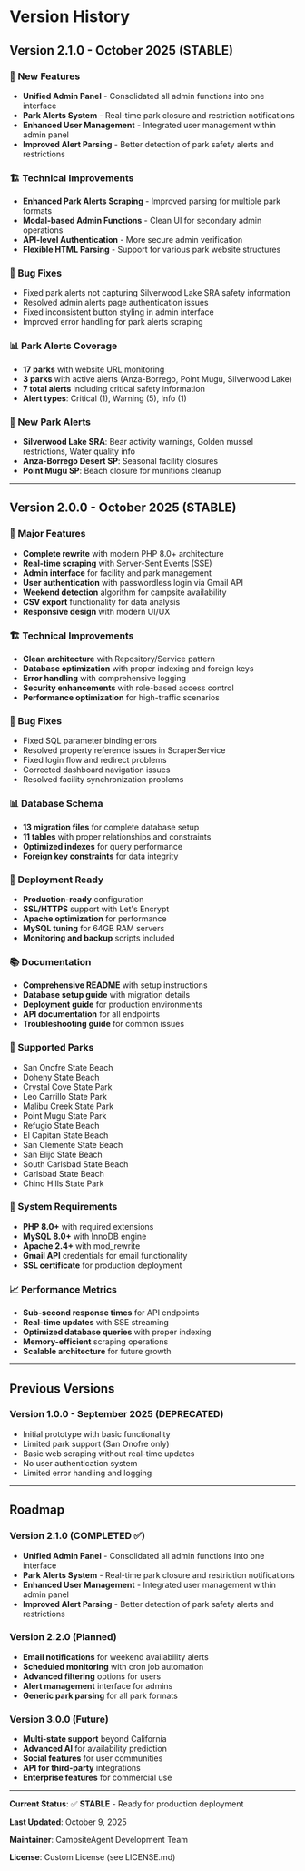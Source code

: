 # Version History

## Version 2.1.0 - October 2025 (STABLE)

### 🎉 New Features
- **Unified Admin Panel** - Consolidated all admin functions into one interface
- **Park Alerts System** - Real-time park closure and restriction notifications
- **Enhanced User Management** - Integrated user management within admin panel
- **Improved Alert Parsing** - Better detection of park safety alerts and restrictions

### 🏗️ Technical Improvements
- **Enhanced Park Alerts Scraping** - Improved parsing for multiple park formats
- **Modal-based Admin Functions** - Clean UI for secondary admin operations
- **API-level Authentication** - More secure admin verification
- **Flexible HTML Parsing** - Support for various park website structures

### 🐛 Bug Fixes
- Fixed park alerts not capturing Silverwood Lake SRA safety information
- Resolved admin alerts page authentication issues
- Fixed inconsistent button styling in admin interface
- Improved error handling for park alerts scraping

### 📊 Park Alerts Coverage
- **17 parks** with website URL monitoring
- **3 parks** with active alerts (Anza-Borrego, Point Mugu, Silverwood Lake)
- **7 total alerts** including critical safety information
- **Alert types**: Critical (1), Warning (5), Info (1)

### 🎯 New Park Alerts
- **Silverwood Lake SRA**: Bear activity warnings, Golden mussel restrictions, Water quality info
- **Anza-Borrego Desert SP**: Seasonal facility closures
- **Point Mugu SP**: Beach closure for munitions cleanup

---

## Version 2.0.0 - October 2025 (STABLE)

### 🎉 Major Features
- **Complete rewrite** with modern PHP 8.0+ architecture
- **Real-time scraping** with Server-Sent Events (SSE)
- **Admin interface** for facility and park management
- **User authentication** with passwordless login via Gmail API
- **Weekend detection** algorithm for campsite availability
- **CSV export** functionality for data analysis
- **Responsive design** with modern UI/UX

### 🏗️ Technical Improvements
- **Clean architecture** with Repository/Service pattern
- **Database optimization** with proper indexing and foreign keys
- **Error handling** with comprehensive logging
- **Security enhancements** with role-based access control
- **Performance optimization** for high-traffic scenarios

### 🐛 Bug Fixes
- Fixed SQL parameter binding errors
- Resolved property reference issues in ScraperService
- Fixed login flow and redirect problems
- Corrected dashboard navigation issues
- Resolved facility synchronization problems

### 📊 Database Schema
- **13 migration files** for complete database setup
- **11 tables** with proper relationships and constraints
- **Optimized indexes** for query performance
- **Foreign key constraints** for data integrity

### 🚀 Deployment Ready
- **Production-ready** configuration
- **SSL/HTTPS** support with Let's Encrypt
- **Apache optimization** for performance
- **MySQL tuning** for 64GB RAM servers
- **Monitoring and backup** scripts included

### 📚 Documentation
- **Comprehensive README** with setup instructions
- **Database setup guide** with migration details
- **Deployment guide** for production environments
- **API documentation** for all endpoints
- **Troubleshooting guide** for common issues

### 🎯 Supported Parks
- San Onofre State Beach
- Doheny State Beach
- Crystal Cove State Park
- Leo Carrillo State Park
- Malibu Creek State Park
- Point Mugu State Park
- Refugio State Beach
- El Capitan State Beach
- San Clemente State Beach
- San Elijo State Beach
- South Carlsbad State Beach
- Carlsbad State Beach
- Chino Hills State Park

### 🔧 System Requirements
- **PHP 8.0+** with required extensions
- **MySQL 8.0+** with InnoDB engine
- **Apache 2.4+** with mod_rewrite
- **Gmail API** credentials for email functionality
- **SSL certificate** for production deployment

### 📈 Performance Metrics
- **Sub-second response times** for API endpoints
- **Real-time updates** with SSE streaming
- **Optimized database queries** with proper indexing
- **Memory-efficient** scraping operations
- **Scalable architecture** for future growth

---

## Previous Versions

### Version 1.0.0 - September 2025 (DEPRECATED)
- Initial prototype with basic functionality
- Limited park support (San Onofre only)
- Basic web scraping without real-time updates
- No user authentication system
- Limited error handling and logging

---

## Roadmap

### Version 2.1.0 (COMPLETED ✅)
- **Unified Admin Panel** - Consolidated all admin functions into one interface
- **Park Alerts System** - Real-time park closure and restriction notifications
- **Enhanced User Management** - Integrated user management within admin panel
- **Improved Alert Parsing** - Better detection of park safety alerts and restrictions

### Version 2.2.0 (Planned)
- **Email notifications** for weekend availability alerts
- **Scheduled monitoring** with cron job automation
- **Advanced filtering** options for users
- **Alert management** interface for admins
- **Generic park parsing** for all park formats

### Version 3.0.0 (Future)
- **Multi-state support** beyond California
- **Advanced AI** for availability prediction
- **Social features** for user communities
- **API for third-party** integrations
- **Enterprise features** for commercial use

---

**Current Status**: ✅ **STABLE** - Ready for production deployment

**Last Updated**: October 9, 2025

**Maintainer**: CampsiteAgent Development Team

**License**: Custom License (see LICENSE.md)
